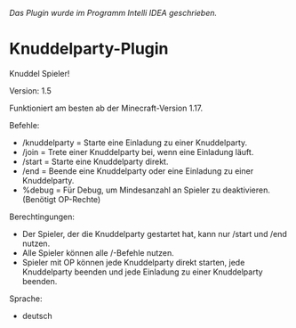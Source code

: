 *Das Plugin wurde im Programm Intelli IDEA geschrieben.*

# Knuddelparty-Plugin
Knuddel Spieler!

Version: 1.5

Funktioniert am besten ab der Minecraft-Version 1.17.


Befehle:
  - /knuddelparty    = Starte eine Einladung zu einer Knuddelparty.
  - /join            = Trete einer Knuddelparty bei, wenn eine Einladung läuft.
  - /start           = Starte eine Knuddelparty direkt.
  - /end             = Beende eine Knuddelparty oder eine Einladung zu einer Knuddelparty.
  - %debug           = Für Debug, um Mindesanzahl an Spieler zu deaktivieren. (Benötigt OP-Rechte)


Berechtingungen:
  - Der Spieler, der die Knuddelparty gestartet hat, kann nur /start und /end nutzen.
  - Alle Spieler können alle /-Befehle nutzen.
  - Spieler mit OP können jede Knuddelparty direkt starten, jede Knuddelparty beenden und jede Einladung zu einer Knuddelparty beenden.
  
  
Sprache:
  - deutsch
